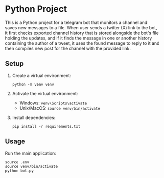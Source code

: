 # Python Project

This is a Python project for a telegram bot that monitors a channel and saves new messages to a file.
When user sends a twitter (X) link to the bot, it first checks exported channel history that is stored alongside the bot's file holding the updates, and if it finds the message in one or another history containing the author of a tweet, it uses the found message to reply to it and then compiles new post for the channel with the provided link.

## Setup

1. Create a virtual environment:
   ```
   python -m venv venv
   ```

2. Activate the virtual environment:
   - Windows: `venv\Scripts\activate`
   - Unix/MacOS: `source venv/bin/activate`

3. Install dependencies:
   ```
   pip install -r requirements.txt
   ````

## Usage

Run the main application:
```
source .env
source venv/bin/activate
python bot.py
``` 